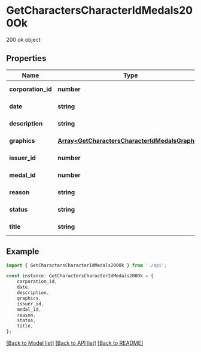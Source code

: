# GetCharactersCharacterIdMedals200Ok

200 ok object

## Properties

Name | Type | Description | Notes
------------ | ------------- | ------------- | -------------
**corporation_id** | **number** | corporation_id integer | [default to undefined]
**date** | **string** | date string | [default to undefined]
**description** | **string** | description string | [default to undefined]
**graphics** | [**Array&lt;GetCharactersCharacterIdMedalsGraphic&gt;**](GetCharactersCharacterIdMedalsGraphic.md) | graphics array | [default to undefined]
**issuer_id** | **number** | issuer_id integer | [default to undefined]
**medal_id** | **number** | medal_id integer | [default to undefined]
**reason** | **string** | reason string | [default to undefined]
**status** | **string** | status string | [default to undefined]
**title** | **string** | title string | [default to undefined]

## Example

```typescript
import { GetCharactersCharacterIdMedals200Ok } from './api';

const instance: GetCharactersCharacterIdMedals200Ok = {
    corporation_id,
    date,
    description,
    graphics,
    issuer_id,
    medal_id,
    reason,
    status,
    title,
};
```

[[Back to Model list]](../README.md#documentation-for-models) [[Back to API list]](../README.md#documentation-for-api-endpoints) [[Back to README]](../README.md)
